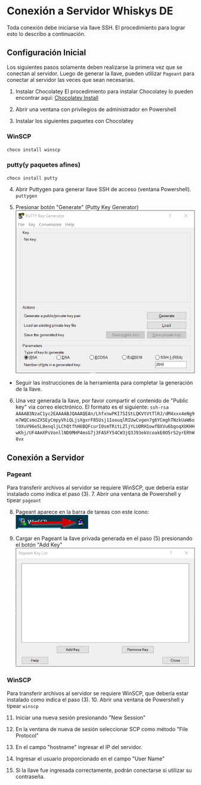 # Conexión a Servidor Whiskys DE
Toda conexión debe iniciarse via llave SSH.  El procedimiento para lograr esto lo describo a continuación.

##  Configuración Inicial

Los siguientes pasos solamente deben realizarse la primera vez que se conectan al servidor.  Luego de generar la llave, pueden utilizar `Pageant` para conectar al servidor las veces que sean necesarias.

1.  Instalar Chocolatey
El procedimiento para instalar Chocolatey lo pueden encontrar aquí: [Chocolatey Install](https://chocolatey.org/install)

2.  Abrir una ventana con privilegios de administrador en Powershell
3.  Instalar los siguientes paquetes con Chocolatey
###  WinSCP
`choco install winscp`

###  putty(y paquetes afines)
`choco install putty`

4.  Abrir Puttygen para generar llave SSH de acceso (ventana Powershell).
`puttygen`

5.  Presionar botón "Generate" (Putty Key Generator)
![Puttygen Image](https://github.com/suprematis/whiskys20/blob/master/screenshot_putty.jpg)
*  Seguir las instrucciones de la herramienta para completar la generación de la llave.

6.  Una vez generada la llave, por favor compartir el contenido de "Public key" via correo electrónico.  El formato es el siguiente:
`ssh-rsa AAAAB3NzaC1yc2EAAAABJQAAAQEAn/LhfxnwPKI7SIStLQKVtVtTlRJ/dM4xxx4eNg9m7WQCsmoZXSEyCmpyVhiQLjsXgxrF8SUsj1IoeuqlRIUwCvgen7g6YCmghTNzkUaW6ol0XuV96e5L8enqljLChQtfhH6BQFcurI0smTRitLZljYLUORH1owfBXVu6bgoqXUKHHwKhj/UF4AmXPsVonllND0MHP4msG7j3FASFY54CW3jQ3J93ekVcoakE0O5rS2yrERhW8vx`


##  Conexión a Servidor

###  Pageant

Para transferir archivos al servidor se requiere WinSCP, que debería estar instalado como indica el paso (3).
7.  Abrir una ventana de Powershell y tipear `pageant`

8.  Pageant aparece en la barra de tareas con este ícono:
![Pageant Image](https://github.com/suprematis/whiskys20/blob/master/screenshot_pageant_taskbar.jpg)

9.  Cargar en Pageant la llave privada generada en el paso (5) presionando el botón "Add Key"
![Pageant Image Taskbar](https://github.com/suprematis/whiskys20/blob/master/screenshot_pageant_addkey.jpg)


###  WinSCP

Para transferir archivos al servidor se requiere WinSCP, que debería estar instalado como indica el paso (3).
10.  Abrir una ventana de Powershell y tipear `winscp`

11.  Iniciar una nueva sesión presionando "New Session"

12.  En la ventana de nueva de sesión seleccionar SCP como método "File Protocol"

13.  En el campo "hostname" ingresar el IP del servidor.

14.  Ingresar el usuario proporcionado en el campo "User Name"

15.  Si la llave fue ingresada correctamente, podrán conectarse si utilizar su contraseña.
